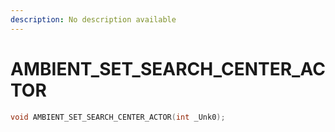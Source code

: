 ```yaml
---
description: No description available 
---
```


# AMBIENT_SET_SEARCH_CENTER_ACTOR

```cpp
void AMBIENT_SET_SEARCH_CENTER_ACTOR(int _Unk0);
```